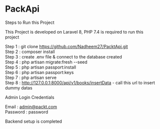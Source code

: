 # PackApi

Steps to Run this Project

This Project is developed on Laravel 8, PHP 7.4 is required to run this project <br />

Step 1 : git clone https://github.com/Nadheem27/PacktApi.git <br />
Step 2 : composer install <br />
Step 3 : create .env file & connect to the database created <br />
Step 4 : php artisan migrate:fresh --seed <br />
Step 5 : php artisan passport:install <br />
Step 6 : php artisan passport:keys <br />
Step 7 : php artisan serve <br />
Step 8 : http://127.0.0.1:8000/api/v1/books/insertData - call this url to insert dummy datas <br />

Admin Login Credentials <br />

Email : admin@packt.com <br />
Password : password <br />


Backend setup is completed